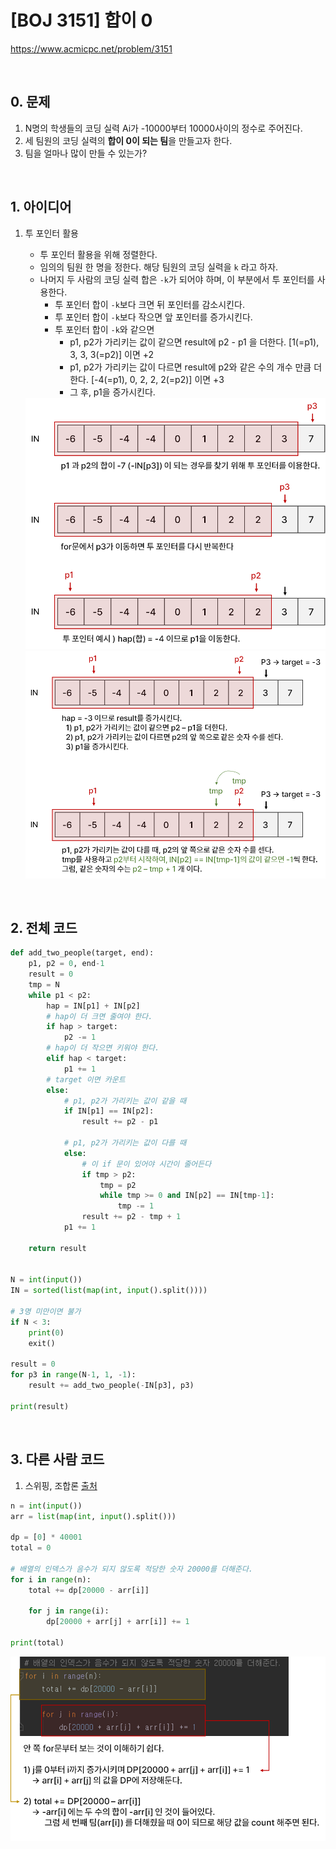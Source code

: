 # [BOJ 3151] 합이 0

https://www.acmicpc.net/problem/3151

<br/>

## 0. 문제

1. N명의 학생들의 코딩 실력 Ai가 -10000부터 10000사이의 정수로 주어진다.
2. 세 팀원의 코딩 실력의 **합이 0이 되는 팀**을 만들고자 한다.
3. 팀을 얼마나 많이 만들 수 있는가?

<br/>

## 1. 아이디어

1. 투 포인터 활용

   - 투 포인터 활용을 위해 정렬한다.
   - 임의의 팀원 한 명을 정한다. 해당 팀원의 코딩 실력을 `k` 라고 하자.
   - 나머지 두 사람의 코딩 실력 합은 `-k`가 되어야 하며, 이 부분에서 투 포인터를 사용한다.
     - 투 포인터 합이 `-k`보다 크면 뒤 포인터를 감소시킨다.
     - 투 포인터 합이 `-k`보다 작으면 앞 포인터를 증가시킨다.
     - 투 포인터 합이 `-k`와 같으면
       - p1, p2가 가리키는 값이 같으면 result에 p2 - p1 을 더한다. [1(=p1), 3, 3, 3(=p2)] 이면 +2
       - p1, p2가 가리키는 값이 다르면 result에 p2와 같은 수의 개수 만큼 더한다. [-4(=p1), 0, 2, 2, 2(=p2)] 이면 +3
       - 그 후, p1을 증가시킨다.

   <img src="[BOJ 3151] 합이 0.assets/image-20220117160013935.png" alt="image-20220117160013935" style="zoom:67%;" />

   <img src="[BOJ 3151] 합이 0.assets/image-20220117160022247.png" alt="image-20220117160022247" style="zoom:67%;" />

<br/>

## 2. 전체 코드

```python
def add_two_people(target, end):
    p1, p2 = 0, end-1
    result = 0
    tmp = N
    while p1 < p2:
        hap = IN[p1] + IN[p2]
        # hap이 더 크면 줄여야 한다.
        if hap > target:
            p2 -= 1
        # hap이 더 작으면 키워야 한다.
        elif hap < target:
            p1 += 1
        # target 이면 카운트
        else:
            # p1, p2가 가리키는 값이 같을 때
            if IN[p1] == IN[p2]:
                result += p2 - p1
                
            # p1, p2가 가리키는 값이 다를 때
            else:
                # 이 if 문이 있어야 시간이 줄어든다
                if tmp > p2:
                    tmp = p2
                    while tmp >= 0 and IN[p2] == IN[tmp-1]:
                        tmp -= 1
                result += p2 - tmp + 1
            p1 += 1

    return result


N = int(input())
IN = sorted(list(map(int, input().split())))

# 3명 미만이면 불가
if N < 3:
    print(0)
    exit()

result = 0
for p3 in range(N-1, 1, -1):
    result += add_two_people(-IN[p3], p3)

print(result)
```

<br/>

## 3. 다른 사람 코드

1. 스위핑, 조합론 [출처](https://blog.naver.com/PostView.naver?blogId=jinhan814&logNo=222446622366&parentCategoryNo=52&categoryNo=81&viewDate=&isShowPopularPosts=false&from=postView)

```python
n = int(input())
arr = list(map(int, input().split()))

dp = [0] * 40001
total = 0

# 배열의 인덱스가 음수가 되지 않도록 적당한 숫자 20000를 더해준다.
for i in range(n):
    total += dp[20000 - arr[i]]

    for j in range(i):
        dp[20000 + arr[j] + arr[i]] += 1

print(total)
```

<img src="[BOJ 3151] 합이 0.assets/image-20220117174409807.png" alt="image-20220117174409807" style="zoom:67%;" />

